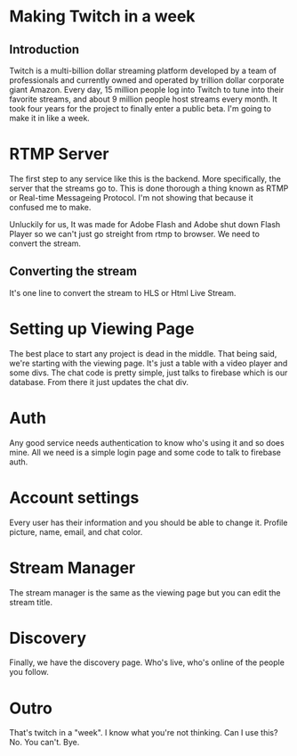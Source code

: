 # Making Twitch in a week

## Introduction
Twitch is a multi-billion dollar streaming platform developed by a team of professionals and currently owned and operated by trillion dollar corporate giant Amazon. Every day, 15 million people log into Twitch to tune into their favorite streams, and about 9 million people host streams every month. It took four years for the project to finally enter a public beta. I'm going to make it in like a week.

# RTMP Server
The first step to any service like this is the backend. More specifically, the server that the streams go to. This is done thorough a thing known as RTMP or Real-time Messageing Protocol. I'm not showing that because it confused me to make.


Unluckily for us, It was made for Adobe Flash and Adobe shut down Flash Player so we can't just go streight from rtmp to browser. We need to convert the stream.


## Converting the stream
It's one line to convert the stream to HLS or Html Live Stream.

# Setting up Viewing Page
The best place to start any project is dead in the middle. That being said, we're starting with the viewing page. It's just a table with a video player and some divs. The chat code is pretty simple, just talks to firebase which is our database. From there it just updates the chat div.

# Auth
Any good service needs authentication to know who's using it and so does mine. All we need is a simple login page and some code to talk to firebase auth.

# Account settings
Every user has their information and you should be able to change it. Profile picture, name, email, and chat color.

# Stream Manager
The stream manager is the same as the viewing page but you can edit the stream title.

# Discovery
Finally, we have the discovery page. Who's live, who's online of the people you follow.

# Outro
That's twitch in a "week". I know what you're not thinking. Can I use this? No. You can't. Bye.